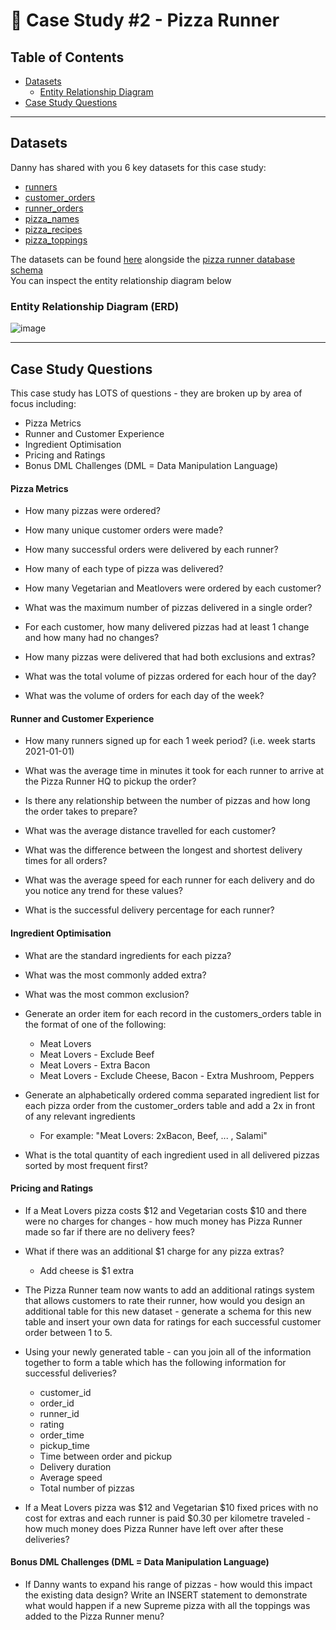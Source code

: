 # 🍕 Case Study #2 - Pizza Runner

## Table of Contents
- [Datasets](https://github.com/Ayo-G/Danny-Ma-Sql-Challenge/tree/main/Case%20Study%20%232%20-%20Pizza%20Runner#datasets)
  - [Entity Relationship Diagram](https://github.com/Ayo-G/Danny-Ma-Sql-Challenge/tree/main/Case%20Study%20%232%20-%20Pizza%20Runner#entity-relationship-diagram-erd)
- [Case Study Questions](https://github.com/Ayo-G/Danny-Ma-Sql-Challenge/tree/main/Case%20Study%20%232%20-%20Pizza%20Runner#case-study-questions)

---------------------------------

## Datasets
Danny has shared with you 6 key datasets for this case study:
- [runners]()
- [customer_orders]()
- [runner_orders]()
- [pizza_names]()
- [pizza_recipes]()
- [pizza_toppings]()

The datasets can be found [here](https://github.com/Ayo-G/Danny-Ma-Sql-Challenge/tree/main/Case%20Study%20%232%20-%20Pizza%20Runner/datasets) alongside the [pizza runner database schema](https://github.com/Ayo-G/Danny-Ma-Sql-Challenge/blob/main/Case%20Study%20%232%20-%20Pizza%20Runner/datasets/case-study-2-schema.sql) <br>
You can inspect the entity relationship diagram below
  ### Entity Relationship Diagram (ERD)
  
![image](https://user-images.githubusercontent.com/110608447/216816461-362f96c8-dae6-4d8f-bfa0-f8650e3532be.png)
 
---------------------------------

## Case Study Questions
This case study has LOTS of questions - they are broken up by area of focus including:

- Pizza Metrics
- Runner and Customer Experience
- Ingredient Optimisation
- Pricing and Ratings
- Bonus DML Challenges (DML = Data Manipulation Language)

#### Pizza Metrics
- How many pizzas were ordered?

- How many unique customer orders were made?

- How many successful orders were delivered by each runner?

- How many of each type of pizza was delivered?

- How many Vegetarian and Meatlovers were ordered by each customer?

- What was the maximum number of pizzas delivered in a single order?

- For each customer, how many delivered pizzas had at least 1 change and how many had no changes?

- How many pizzas were delivered that had both exclusions and extras?

- What was the total volume of pizzas ordered for each hour of the day?

- What was the volume of orders for each day of the week?

#### Runner and Customer Experience
- How many runners signed up for each 1 week period? (i.e. week starts 2021-01-01)

- What was the average time in minutes it took for each runner to arrive at the Pizza Runner HQ to pickup the order?

- Is there any relationship between the number of pizzas and how long the order takes to prepare?

- What was the average distance travelled for each customer?

- What was the difference between the longest and shortest delivery times for all orders?

- What was the average speed for each runner for each delivery and do you notice any trend for these values?

- What is the successful delivery percentage for each runner?

#### Ingredient Optimisation
- What are the standard ingredients for each pizza?

- What was the most commonly added extra?

- What was the most common exclusion?

- Generate an order item for each record in the customers_orders table in the format of one of the following:
    - Meat Lovers
    - Meat Lovers - Exclude Beef
    - Meat Lovers - Extra Bacon
    - Meat Lovers - Exclude Cheese, Bacon - Extra Mushroom, Peppers

- Generate an alphabetically ordered comma separated ingredient list for each pizza order from the customer_orders table and add a 2x in front of any relevant ingredients
    - For example: "Meat Lovers: 2xBacon, Beef, ... , Salami"
    
- What is the total quantity of each ingredient used in all delivered pizzas sorted by most frequent first?

#### Pricing and Ratings
- If a Meat Lovers pizza costs $12 and Vegetarian costs $10 and there were no charges for changes - how much money has Pizza Runner made so far if there are no delivery fees?

- What if there was an additional $1 charge for any pizza extras?
    - Add cheese is $1 extra

- The Pizza Runner team now wants to add an additional ratings system that allows customers to rate their runner, how would you design an additional table for this new dataset - generate a schema for this new table and insert your own data for ratings for each successful customer order between 1 to 5.

- Using your newly generated table - can you join all of the information together to form a table which has the following information for successful deliveries?
    - customer_id
    - order_id
    - runner_id
    - rating
    - order_time
    - pickup_time
    - Time between order and pickup
    - Delivery duration
    - Average speed
    - Total number of pizzas

- If a Meat Lovers pizza was $12 and Vegetarian $10 fixed prices with no cost for extras and each runner is paid $0.30 per kilometre traveled - how much money does Pizza Runner have left over after these deliveries?

#### Bonus DML Challenges (DML = Data Manipulation Language)
- If Danny wants to expand his range of pizzas - how would this impact the existing data design? Write an INSERT statement to demonstrate what would happen if a new Supreme pizza with all the toppings was added to the Pizza Runner menu?
